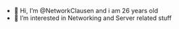 - 👋 Hi, I’m @NetworkClausen and i am 26 years old
- 👀 I’m interested in Networking and Server related stuff
